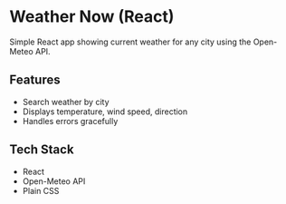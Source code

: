 
# Weather Now (React)
Simple React app showing current weather for any city using the Open-Meteo API.
## Features
- Search weather by city
- Displays temperature, wind speed, direction
- Handles errors gracefully

## Tech Stack
- React
- Open-Meteo API
- Plain CSS
